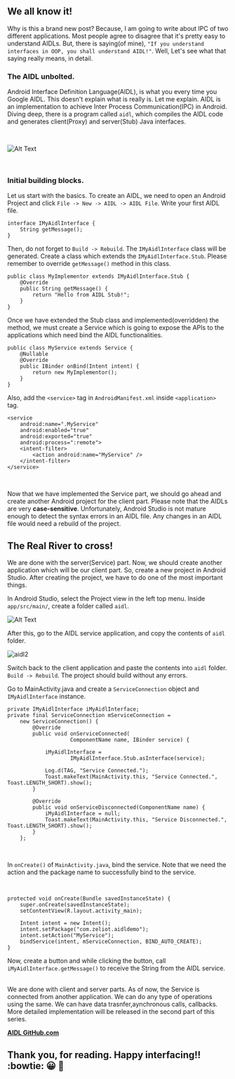 ## **We all know it!**

Why is this a brand new post? Because, I am going to write about IPC of two different applications. Most people agree to disagree that it's pretty easy to understand AIDLs. But, there is saying(of mine), `"If you understand interfaces in OOP, you shall understand AIDL!"`. Well, Let's see what that saying really means, in detail.

### **The AIDL unbolted.**

Android Interface Definition Language(AIDL), is what you every time you Google AIDL. This doesn't explain what is really is. Let me explain. AIDL is an implementation to achieve Inter Process Communication(IPC) in Android. Diving deep, there is a program called `aidl`, which compiles the AIDL code and generates client(Proxy) and server(Stub) Java interfaces.

&nbsp;

![Alt Text](https://dev-to-uploads.s3.amazonaws.com/i/prgype5k7uh08zi40kly.png)

&nbsp;

### **Initial building blocks.**

Let us start with the basics. To create an AIDL, we need to open an Android Project and click `File -> New -> AIDL -> AIDL File`. Write your first AIDL file.

```
interface IMyAidlInterface {
    String getMessage();
}
```

Then, do not forget to `Build -> Rebuild`. The `IMyAidlInterface` class will be generated. Create a class which extends the `IMyAidlInterface.Stub`. Please remember to override `getMessage()` method in this class.

```
public class MyImplementor extends IMyAidlInterface.Stub {
	@Override
	public String getMessage() {
		return "Hello from AIDL Stub!";
	}
}
```

Once we have extended the Stub class and implemented(overridden) the method, we must create a Service which is going to expose the APIs to the applications which need bind the AIDL functionalities.

```
public class MyService extends Service {
	@Nullable
	@Override
	public IBinder onBind(Intent intent) {
		return new MyImplementor();
	}
}
```

Also, add the `<service>` tag in `AndroidManifest.xml` inside `<application>` tag.
```
<service
    android:name=".MyService"
    android:enabled="true"
    android:exported="true"
    android:process=":remote">
    <intent-filter>
        <action android:name="MyService" />
    </intent-filter>
</service>
```
&nbsp;

Now that we have implemented the Service part, we should go ahead and create another Android project for the client part. Please note that the AIDLs are very **case-sensitive**. Unfortunately, Android Studio is not mature enough to detect the syntax errors in an AIDL file. Any changes in an AIDL file would need a rebuild of the project.
&nbsp;

## **The Real River to cross!**

We are done with the server(Service) part. Now, we should create another application which will be our client part. So, create a new project in Android Studio. After creating the project, we have to do one of the most important things.
&nbsp;

In Android Studio, select the Project view in the left top menu. Inside `app/src/main/`, create a folder called `aidl`.

![Alt Text](https://dev-to-uploads.s3.amazonaws.com/i/cpc4t7zilznasmno0eeh.png)
&nbsp;

After this, go to the AIDL service application, and copy the contents of `aidl` folder.
&nbsp;

![aidl2](https://dev-to-uploads.s3.amazonaws.com/i/ht0bxlgcj9a6o834a47y.png)

Switch back to the client application and paste the contents into `aidl` folder. `Build -> Rebuild`. The project should build without any errors.
&nbsp;

Go to MainActivity.java and create a `ServiceConnection` object and `IMyAidlInterface` instance.

```
private IMyAidlInterface iMyAidlInterface;
private final ServiceConnection mServiceConnection =
	new ServiceConnection() {
		@Override
		public void onServiceConnected(
    				ComponentName name, IBinder service) {

			iMyAidlInterface =
					IMyAidlInterface.Stub.asInterface(service);

			Log.d(TAG, "Service Connected.");
	    	Toast.makeText(MainActivity.this, "Service Connected.", Toast.LENGTH_SHORT).show();
		}

		@Override
		public void onServiceDisconnected(ComponentName name) {
			iMyAidlInterface = null;
			Toast.makeText(MainActivity.this, "Service Disconnected.", Toast.LENGTH_SHORT).show();
		}
	};
```
&nbsp;

In `onCreate()` of `MainActivity.java`, bind the service. Note that we need the action and the package name to successfully bind to the service.

&nbsp;

```
protected void onCreate(Bundle savedInstanceState) {
	super.onCreate(savedInstanceState);
	setContentView(R.layout.activity_main);

	Intent intent = new Intent();
	intent.setPackage("com.zeliot.aidldemo");
	intent.setAction("MyService");
	bindService(intent, mServiceConnection, BIND_AUTO_CREATE);
}
```

Now, create a button and while clicking the button, call `iMyAidlInterface.getMessage()` to receive the String from the AIDL service.
&nbsp;

We are done with client and server parts. As of now, the Service is connected from another application. We can do any type of operations using the same. We can have data trasnfer,aynchronous calls, callbacks. More detailed implementation will be released in the second part of this series.
&nbsp;

**[AIDL GitHub.com](https://github.com/prasan29/aidl-blog)**
&nbsp;

## Thank you, for reading. Happy interfacing!! :bowtie: :grinning: :slightly_smiling_face:
